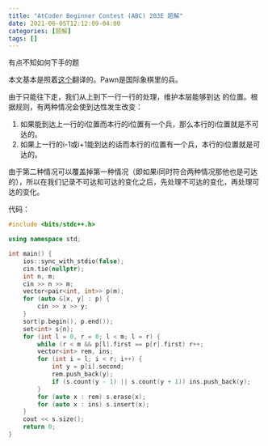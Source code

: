 ```yaml
---
title: "AtCoder Beginner Contest (ABC) 203E 题解"
date: 2021-06-05T12:12:09-04:00
categories: [题解]
tags: []
---
```

有点不知如何下手的题
<!--more-->

本文基本是照着[这个](https://atcoder.jp/contests/abc203/editorial/1998)翻译的。Pawn是国际象棋里的兵。

由于只能往下走，我们从上到下一行一行的处理，维护本层能够到达 的位置。根据规则，有两种情况会使到达性发生改变：
1. 如果能到达上一行的i位置而本行的i位置有一个兵，那么本行的i位置就是不可达的。
2. 如果上一行的i-1或i+1能到达的话而本行的i位置有一个兵，本行的i位置就是可达的。

由于第二种情况可以覆盖掉第一种情况（即如果i同时符合两种情况那他也是可达的），所以在我们记录不可达和可达的变化之后，先处理不可达的变化，再处理可达的变化。

代码：

```cpp
#include <bits/stdc++.h>

using namespace std;

int main() {
    ios::sync_with_stdio(false);
    cin.tie(nullptr);
    int n, m;
    cin >> n >> m;
    vector<pair<int, int>> p(m);
    for (auto &[x, y] : p) {
        cin >> x >> y;
    }
    sort(p.begin(), p.end());
    set<int> s{n};
    for (int l = 0, r = 0; l < m; l = r) {
        while (r < m && p[l].first == p[r].first) r++;
        vector<int> rem, ins;
        for (int i = l; i < r; i++) {
            int y = p[i].second;
            rem.push_back(y);
            if (s.count(y - 1) || s.count(y + 1)) ins.push_back(y);
        }
        for (auto x : rem) s.erase(x);
        for (auto x : ins) s.insert(x);
    }
    cout << s.size();
    return 0;
}
```
